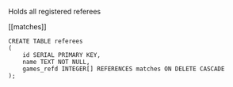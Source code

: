 Holds all registered referees

[[matches]]

```
CREATE TABLE referees
(
	id SERIAL PRIMARY KEY,
	name TEXT NOT NULL,
	games_refd INTEGER[] REFERENCES matches ON DELETE CASCADE
);
```